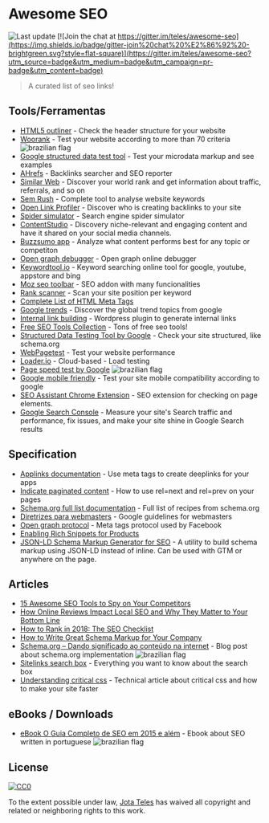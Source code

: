 # Awesome SEO

![Last update](https://img.shields.io/badge/last%20update-09%20MAY%202018-green.svg?style=flat-square)
[![Join the chat at https://gitter.im/teles/awesome-seo](https://img.shields.io/badge/gitter-join%20chat%20%E2%86%92%20-brightgreen.svg?style=flat-square)](https://gitter.im/teles/awesome-seo?utm_source=badge&utm_medium=badge&utm_campaign=pr-badge&utm_content=badge)

> A curated list of seo links!

[br]: https://upload.wikimedia.org/wikipedia/commons/4/40/Icons-flag-br.png  "Conteúdo disponível em português"

## Tools/Ferramentas
* [HTML5 outliner](https://gsnedders.html5.org/outliner/) - Check the header structure for your website  
* [Woorank](https://www.woorank.com/pt/) - Test your website according to more than 70 criteria  ![brazilian flag][br]
* [Google structured data test tool](https://developers.google.com/structured-data/testing-tool/) - Test your microdata markup and see examples  
* [AHrefs](https://ahrefs.com) - Backlinks searcher and SEO reporter  
* [Similar Web](http://www.similarweb.com/) - Discover your world rank and get information about traffic, referrals, and so on  
* [Sem Rush](http://www.semrush.com/) - Complete tool to analyse website keywords  
* [Open Link Profiler](http://openlinkprofiler.org/) - Discover who is creating backlinks to your site  
* [Spider simulator](http://tools.seochat.com/tools/search-spider-simulator) - Search engine spider simulator  
* [ContentStudio](https://app.contentstudio.io) - Discovery niche-relevant and engaging content and have it shared on your social media channels.
* [Buzzsumo app](https://app.buzzsumo.com) - Analyze what content performs best for any topic or competiton  
* [Open graph debugger](https://developers.facebook.com/tools/debug/og/object?) - Open graph online debugger  
* [Keywordtool.io](http://keywordtool.io/) - Keyword searching online tool for google, youtube, appstore and bing  
* [Moz seo toolbar](https://moz.com/tools/seo-toolbar) - SEO addon with many funcionalities  
* [Rank scanner](http://app.rankscanner.com/) - Scan your site position per keyword   
* [Complete List of HTML Meta Tags](https://gist.github.com/whitingx/3840905)  
* [Google trends](https://www.google.com/trends/) - Discover the global trend topics from google  
* [Internal link building](http://tools.seochat.com/tools/interlinking-plugin/) - Wordpress plugin to generate internal links  
* [Free SEO Tools Collection](http://tools.seochat.com/) - Tons of free seo tools!  
* [Structured Data Testing Tool by Google](https://developers.google.com/structured-data/testing-tool/) - Check your site structured, like schema.org  
* [WebPagetest](http://www.webpagetest.org/) - Test your website performance  
* [Loader.io](https://loader.io/) - Cloud-based - Load testing  
* [Page speed test by Google](https://developers.google.com/speed/pagespeed/insights/?hl&#x3D;pt-BR)  ![brazilian flag][br]
* [Google mobile friendly](https://www.google.com/webmasters/tools/mobile-friendly) - Test your site mobile compatibility according to google  
* [SEO Assistant Chrome Extension](https://chrome.google.com/webstore/detail/galileo-seo-assistant/jmehfdipeccfhbfbmkfpikgmfpamlalf) - SEO extension for checking on page elements.
* [Google Search Console](https://search.google.com/search-console/about) - Measure your site's Search traffic and performance, fix issues, and make your site shine in Google Search results
    
## Specification
* [Applinks documentation](http://applinks.org/documentation/) - Use meta tags to create deeplinks for your apps  
* [Indicate paginated content](https://support.google.com/webmasters/answer/1663744) - How to use rel&#x3D;next and rel&#x3D;prev on your pages  
* [Schema.org full list documentation](http://schema.org/docs/full.html) - Full list of recipes from schema.org  
* [Diretrizes para webmasters](https://support.google.com/webmasters/answer/35769) - Google guidelines for webmasters  
* [Open graph protocol](http://opengraphprotocol.org/) - Meta tags protocol used by Facebook  
* [Enabling Rich Snippets for Products](https://developers.google.com/structured-data/rich-snippets/products?hl&#x3D;en&amp;rd&#x3D;1)  
* [JSON-LD Schema Markup Generator for SEO](https://www.jamesdflynn.com/json-ld-schema-generator/) - A utility to build schema markup using JSON-LD instead of inline.  Can be used with GTM or anywhere on the page.
    
## Articles
* [15 Awesome SEO Tools to Spy on Your Competitors](http://blog.mention.com/competitor-seo-tools/) 
* [How Online Reviews Impact Local SEO and Why They Matter to Your Bottom Line](https://www.shopify.com/retail/119916611-how-online-reviews-impact-local-seo-and-why-they-matter-to-your-bottom-line)
* [How to Rank in 2018: The SEO Checklist](https://moz.com/blog/rank-in-2018-seo-checklist)
* [How to Write Great Schema Markup for Your Company](https://www.semrush.com/blog/schema-markup-for-company-corporations/)
* [Schema.org – Dando significado ao conteúdo na internet](http://blog.popupdesign.com.br/schema-org-dando-significado-ao-conteudo-na-internet/) - Blog post about schema.org implementation  ![brazilian flag][br]
* [Sitelinks search box](https://developers.google.com/structured-data/slsb-overview) - Everything you want to know about the search box  
* [Understanding critical css](http://www.smashingmagazine.com/2015/08/understanding-critical-css/) - Technical article about critical css and how to make your site faster  
    
## eBooks / Downloads
* [eBook O Guia Completo de SEO em 2015 e além](http://materiais.resultadosdigitais.com.br/guia-completo-seo) - Ebook about SEO written in portuguese  ![brazilian flag][br]
    

## License

[![CC0](https://i.creativecommons.org/l/by/4.0/88x31.png)](http://creativecommons.org/licenses/by/4.0/)

To the extent possible under law, [Jota Teles](http://github.com/teles) has waived all copyright and related or neighboring rights to this work.
